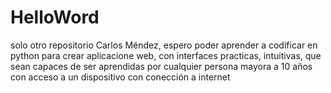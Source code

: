 # HelloWord
solo otro repositorio 
Carlos Méndez, espero poder aprender a codificar en python para crear aplicacione web, con interfaces practicas, intuitivas, que sean capaces de ser aprendidas por cualquier persona mayora a 10 años con acceso a un dispositivo con conección a internet
